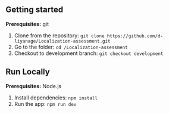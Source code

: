 ## Getting started

**Prerequisites:**  git


1. Clone from the repository:
   `git clone https://github.com/d-liyanage/Localization-assessment.git`
2. Go to the folder:
   `cd /Localization-assessment`
3. Checkout to development branch:
   `git checkout development`


## Run Locally

**Prerequisites:**  Node.js


1. Install dependencies:
   `npm install`
2. Run the app:
   `npm run dev`
